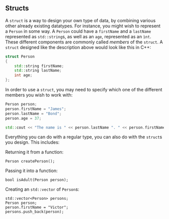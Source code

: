 ## Structs

A `struct` is a way to design your own type of data, by combining various other already existing datatypes. For instance, you might wish to represent a `Person` in some way. A `Person` could have a `firstName` and a `lastName` represented as `std::string`s, as well as an `age`, represented as an `ìnt`. These different components are commonly called *members* of the `struct`. A `struct` designed like the description above would look like this in C++:

```cpp
struct Person 
{
	std::string firstName;
	std::string lastName;
	int age;
};
```

In order to use a `struct`, you may need to specify which one of the different members you wish to work with:
```cpp
Person person;
person.firstName = "James";
person.lastName = "Bond";
person.age = 37;

std::cout << "The name is " << person.lastName ". " << person.firstName << " " << person.lastName << std::endl;
```

Everything you can do with a regular type, you can also do with the `struct`s you design. This includes:

Returning it from a function:
```
Person createPerson();
```

Passing it into a function:
```
bool isAdult(Person person);
```

Creating an `std::vector` of `Person`s:
```
std::vector<Person> persons;
Person person;
person.firstName = "Victor";
persons.push_back(person);
```
